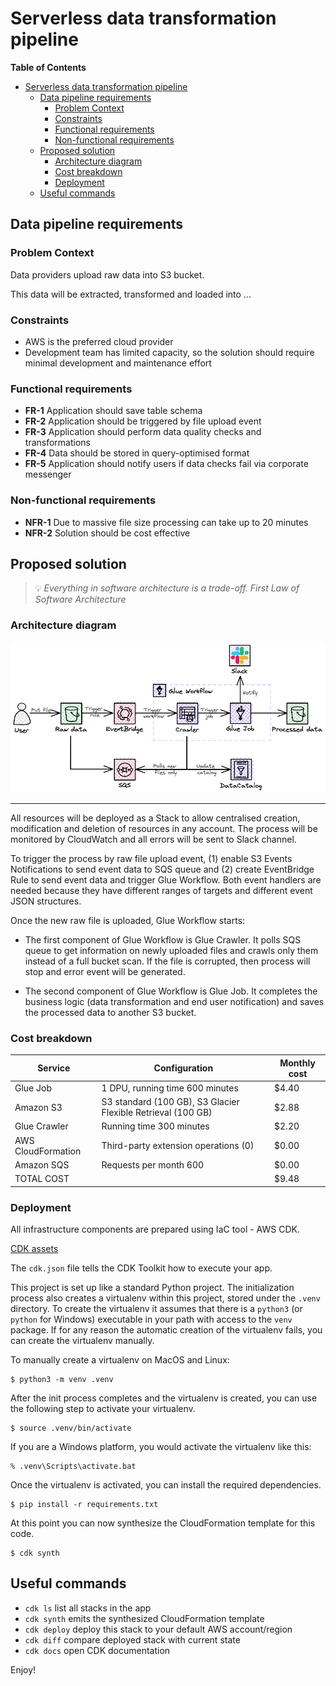 # Serverless data transformation pipeline

**Table of Contents**

- [Serverless data transformation pipeline](#serverless-data-transformation-pipeline)
  - [Data pipeline requirements](#data-pipeline-requirements)
    - [Problem Context](#problem-context)
    - [Constraints](#constraints)
    - [Functional requirements](#functional-requirements)
    - [Non-functional requirements](#non-functional-requirements)
  - [Proposed solution](#proposed-solution)
    - [Architecture diagram](#architecture-diagram)
    - [Cost breakdown](#cost-breakdown)
    - [Deployment](#deployment)
  - [Useful commands](#useful-commands)

## Data pipeline requirements

### Problem Context

Data providers upload raw data into S3  bucket.

This data will be extracted, transformed and loaded into ...

### Constraints

- AWS is the preferred cloud provider
- Development team has limited capacity, so the solution should require minimal development and maintenance effort

### Functional requirements

- **FR-1** Application should save table schema
- **FR-2** Application should be triggered by file upload event
- **FR-3** Application should perform data quality checks and transformations
- **FR-4** Data should be stored in query-optimised format
- **FR-5** Application should notify users if data checks fail via corporate messenger

### Non-functional requirements
- **NFR-1** Due to massive file size processing can take up to 20 minutes
- **NFR-2** Solution should be cost effective

## Proposed solution

> 💡 *Everything in software architecture is a trade-off. First Law of Software Architecture*


### Architecture diagram

![Architecture diagram](images/Architecture_diagram.png)

---

All resources will be deployed as a Stack to allow centralised creation, modification and deletion of resources in any account. The process will be monitored by CloudWatch and all errors will be sent to Slack channel.

To trigger the process by raw file upload event, (1) enable S3 Events Notifications to send event data to SQS queue and (2) create EventBridge Rule to send event data and trigger Glue Workflow. Both event handlers are needed because they have different ranges of targets and different event JSON structures.

Once the new raw file is uploaded, Glue Workflow starts:

- The first component of Glue Workflow is Glue Crawler. It polls SQS queue to get information on newly uploaded files and crawls only them instead of a full bucket scan. If the file is corrupted, then process will stop and error event will be generated.

- The second component of Glue Workflow is Glue Job. It completes the business logic (data transformation and end user notification) and saves the processed data to another S3 bucket.

### Cost breakdown

| Service | Configuration | Monthly cost |
| --- | --- | --- |
| Glue Job | 1 DPU, running time 600 minutes | $4.40 |
| Amazon S3 | S3 standard (100 GB), S3 Glacier Flexible Retrieval (100 GB) | $2.88 |
| Glue Crawler | Running time 300 minutes | $2.20 |
| AWS CloudFormation | Third-party extension operations (0) | $0.00 |
| Amazon SQS | Requests per month 600 | $0.00 |
|TOTAL COST |  | $9.48 |

### Deployment

All infrastructure components are prepared using IaC tool - AWS CDK.

[CDK assets](cdk-assets/) 

The `cdk.json` file tells the CDK Toolkit how to execute your app.

This project is set up like a standard Python project.  The initialization
process also creates a virtualenv within this project, stored under the `.venv`
directory.  To create the virtualenv it assumes that there is a `python3`
(or `python` for Windows) executable in your path with access to the `venv`
package. If for any reason the automatic creation of the virtualenv fails,
you can create the virtualenv manually.

To manually create a virtualenv on MacOS and Linux:

```
$ python3 -m venv .venv
```

After the init process completes and the virtualenv is created, you can use the following
step to activate your virtualenv.

```
$ source .venv/bin/activate
```

If you are a Windows platform, you would activate the virtualenv like this:

```
% .venv\Scripts\activate.bat
```

Once the virtualenv is activated, you can install the required dependencies.

```
$ pip install -r requirements.txt
```

At this point you can now synthesize the CloudFormation template for this code.

```
$ cdk synth
```

## Useful commands

 * `cdk ls`          list all stacks in the app
 * `cdk synth`       emits the synthesized CloudFormation template
 * `cdk deploy`      deploy this stack to your default AWS account/region
 * `cdk diff`        compare deployed stack with current state
 * `cdk docs`        open CDK documentation

Enjoy!
